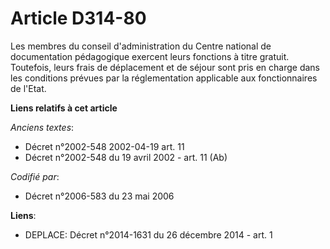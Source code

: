 # Article D314-80

Les membres du conseil d'administration du Centre national de documentation pédagogique exercent leurs fonctions à titre
gratuit. Toutefois, leurs frais de déplacement et de séjour sont pris en charge dans les conditions prévues par la
réglementation applicable aux fonctionnaires de l'Etat.

**Liens relatifs à cet article**

_Anciens textes_:

  - Décret n°2002-548 2002-04-19 art. 11
  - Décret n°2002-548 du 19 avril 2002 - art. 11 (Ab)

_Codifié par_:

  - Décret n°2006-583 du 23 mai 2006

**Liens**:

  - DEPLACE: Décret n°2014-1631 du 26 décembre 2014 - art. 1
